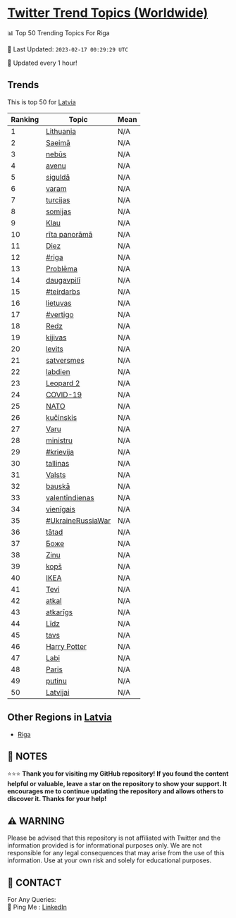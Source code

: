[Twitter Trend Topics (Worldwide)](https://github.com/ErcinDedeoglu/Twitter-Trend-Topics)
==========


📊 Top 50 Trending Topics For Riga

📆 Last Updated: `2023-02-17 00:29:29 UTC`

🔧 Updated every 1 hour!


## Trends

This is top 50 for [Latvia](</Latvia>)

| Ranking | Topic | Mean |
| ------- | ------------ | ------------ |
| 1 | [Lithuania](http://twitter.com/search?q=Lithuania) | N/A |
| 2 | [Saeimā](http://twitter.com/search?q=Saeim%c4%81) | N/A |
| 3 | [nebūs](http://twitter.com/search?q=neb%c5%abs) | N/A |
| 4 | [avenu](http://twitter.com/search?q=avenu) | N/A |
| 5 | [siguldā](http://twitter.com/search?q=siguld%c4%81) | N/A |
| 6 | [varam](http://twitter.com/search?q=varam) | N/A |
| 7 | [turcijas](http://twitter.com/search?q=turcijas) | N/A |
| 8 | [somijas](http://twitter.com/search?q=somijas) | N/A |
| 9 | [Klau](http://twitter.com/search?q=Klau) | N/A |
| 10 | [rīta panorāmā](http://twitter.com/search?q=r%c4%abta+panor%c4%81m%c4%81) | N/A |
| 11 | [Diez](http://twitter.com/search?q=Diez) | N/A |
| 12 | [#riga](http://twitter.com/search?q=%23riga) | N/A |
| 13 | [Problēma](http://twitter.com/search?q=Probl%c4%93ma) | N/A |
| 14 | [daugavpilī](http://twitter.com/search?q=daugavpil%c4%ab) | N/A |
| 15 | [#teirdarbs](http://twitter.com/search?q=%23teirdarbs) | N/A |
| 16 | [lietuvas](http://twitter.com/search?q=lietuvas) | N/A |
| 17 | [#vertigo](http://twitter.com/search?q=%23vertigo) | N/A |
| 18 | [Redz](http://twitter.com/search?q=Redz) | N/A |
| 19 | [kijivas](http://twitter.com/search?q=kijivas) | N/A |
| 20 | [levits](http://twitter.com/search?q=levits) | N/A |
| 21 | [satversmes](http://twitter.com/search?q=satversmes) | N/A |
| 22 | [labdien](http://twitter.com/search?q=labdien) | N/A |
| 23 | [Leopard 2](http://twitter.com/search?q=Leopard+2) | N/A |
| 24 | [COVID-19](http://twitter.com/search?q=COVID-19) | N/A |
| 25 | [NATO](http://twitter.com/search?q=NATO) | N/A |
| 26 | [kučinskis](http://twitter.com/search?q=ku%c4%8dinskis) | N/A |
| 27 | [Varu](http://twitter.com/search?q=Varu) | N/A |
| 28 | [ministru](http://twitter.com/search?q=ministru) | N/A |
| 29 | [#krievija](http://twitter.com/search?q=%23krievija) | N/A |
| 30 | [tallinas](http://twitter.com/search?q=tallinas) | N/A |
| 31 | [Valsts](http://twitter.com/search?q=Valsts) | N/A |
| 32 | [bauskā](http://twitter.com/search?q=bausk%c4%81) | N/A |
| 33 | [valentīndienas](http://twitter.com/search?q=valent%c4%abndienas) | N/A |
| 34 | [vienīgais](http://twitter.com/search?q=vien%c4%abgais) | N/A |
| 35 | [#UkraineRussiaWar](http://twitter.com/search?q=%23UkraineRussiaWar) | N/A |
| 36 | [tātad](http://twitter.com/search?q=t%c4%81tad) | N/A |
| 37 | [Боже](http://twitter.com/search?q=%d0%91%d0%be%d0%b6%d0%b5) | N/A |
| 38 | [Zinu](http://twitter.com/search?q=Zinu) | N/A |
| 39 | [kopš](http://twitter.com/search?q=kop%c5%a1) | N/A |
| 40 | [IKEA](http://twitter.com/search?q=IKEA) | N/A |
| 41 | [Tevi](http://twitter.com/search?q=Tevi) | N/A |
| 42 | [atkal](http://twitter.com/search?q=atkal) | N/A |
| 43 | [atkarīgs](http://twitter.com/search?q=atkar%c4%abgs) | N/A |
| 44 | [Līdz](http://twitter.com/search?q=L%c4%abdz) | N/A |
| 45 | [tavs](http://twitter.com/search?q=tavs) | N/A |
| 46 | [Harry Potter](http://twitter.com/search?q=Harry+Potter) | N/A |
| 47 | [Labi](http://twitter.com/search?q=Labi) | N/A |
| 48 | [Paris](http://twitter.com/search?q=Paris) | N/A |
| 49 | [putinu](http://twitter.com/search?q=putinu) | N/A |
| 50 | [Latvijai](http://twitter.com/search?q=Latvijai) | N/A |



## Other Regions in [Latvia](</Latvia>)

* [Riga](</Latvia/Riga.md>)



## 📝 NOTES

⭐⭐⭐ **Thank you for visiting my GitHub repository! If you found the content helpful or valuable, leave a star on the repository to show your support. It encourages me to continue updating the repository and allows others to discover it. Thanks for your help!**


## ⚠️ WARNING

Please be advised that this repository is not affiliated with Twitter and the information provided is for informational purposes only. We are not responsible for any legal consequences that may arise from the use of this information. Use at your own risk and solely for educational purposes.


## 📨 CONTACT

 For Any Queries:  
            🏓 Ping Me : [LinkedIn](https://www.linkedin.com/in/ercindedeoglu/)
